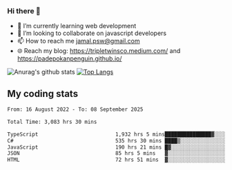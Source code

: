 ### Hi there 👋

<!--
**padepokanpenguin/padepokanpenguin** is a ✨ _special_ ✨ repository because its `README.md` (this file) appears on your GitHub profile.
-->

- 🌱 I’m currently learning  web development
- 👯 I’m looking to collaborate on javascript developers
- 📫 How to reach me jamal.psw@gmail.com
- 🌐 Reach my blog:
   https://tripletwinsco.medium.com/ and
   https://padepokanpenguin.github.io/

![Anurag's github stats](https://github-readme-stats.vercel.app/api?username=padepokanpenguin&count_private=true&disable_animations=false&show_icons=true&theme=default)
[![Top Langs](https://github-readme-stats.vercel.app/api/top-langs/?username=padepokanpenguin&theme=default&layout=compact)](https://github.com/padepokanpenguin)

## My coding stats

<!--START_SECTION:waka-->

```txt
From: 16 August 2022 - To: 08 September 2025

Total Time: 3,083 hrs 30 mins

TypeScript                         1,932 hrs 5 mins███████████████▓░░░░░░░░░   62.66 %
C#                                 535 hrs 30 mins ████▒░░░░░░░░░░░░░░░░░░░░   17.37 %
JavaScript                         190 hrs 21 mins █▓░░░░░░░░░░░░░░░░░░░░░░░   06.17 %
JSON                               85 hrs 5 mins   ▓░░░░░░░░░░░░░░░░░░░░░░░░   02.76 %
HTML                               72 hrs 51 mins  ▓░░░░░░░░░░░░░░░░░░░░░░░░   02.36 %
```

<!--END_SECTION:waka-->


